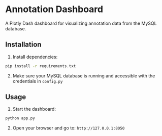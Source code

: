 # Annotation Dashboard

A Plotly Dash dashboard for visualizing annotation data from the MySQL database.

## Installation

1. Install dependencies:
```bash
pip install -r requirements.txt
```

2. Make sure your MySQL database is running and accessible with the credentials in `config.py`

## Usage

1. Start the dashboard:
```bash
python app.py
```

2. Open your browser and go to: `http://127.0.0.1:8050`
